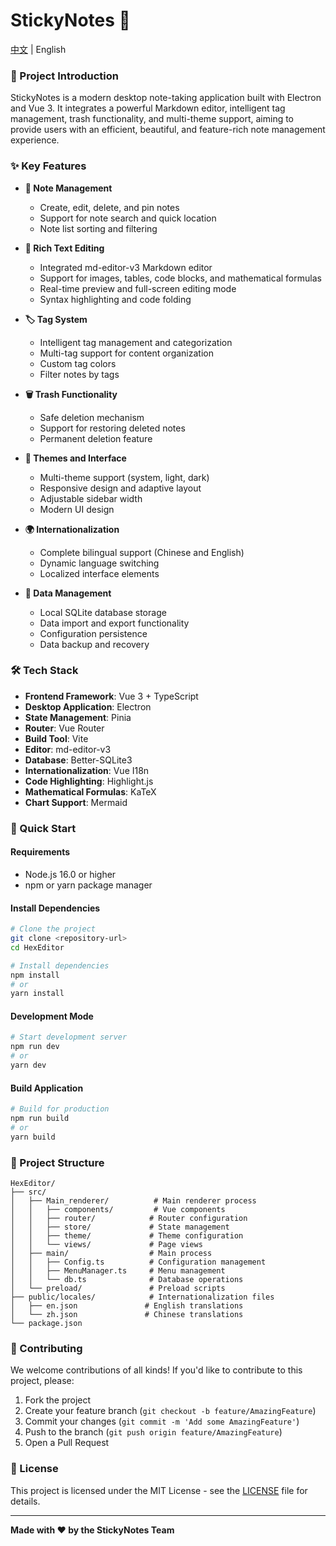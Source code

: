 # StickyNotes 📝

[中文](README-CH) | English

### 📖 Project Introduction

StickyNotes is a modern desktop note-taking application built with Electron and Vue 3. It integrates a powerful Markdown editor, intelligent tag management, trash functionality, and multi-theme support, aiming to provide users with an efficient, beautiful, and feature-rich note management experience.

### ✨ Key Features

- **📝 Note Management**
  - Create, edit, delete, and pin notes
  - Support for note search and quick location
  - Note list sorting and filtering

- **🎨 Rich Text Editing**
  - Integrated md-editor-v3 Markdown editor
  - Support for images, tables, code blocks, and mathematical formulas
  - Real-time preview and full-screen editing mode
  - Syntax highlighting and code folding

- **🏷️ Tag System**
  - Intelligent tag management and categorization
  - Multi-tag support for content organization
  - Custom tag colors
  - Filter notes by tags

- **🗑️ Trash Functionality**
  - Safe deletion mechanism
  - Support for restoring deleted notes
  - Permanent deletion feature

- **🎨 Themes and Interface**
  - Multi-theme support (system, light, dark)
  - Responsive design and adaptive layout
  - Adjustable sidebar width
  - Modern UI design

- **🌍 Internationalization**
  - Complete bilingual support (Chinese and English)
  - Dynamic language switching
  - Localized interface elements

- **💾 Data Management**
  - Local SQLite database storage
  - Data import and export functionality
  - Configuration persistence
  - Data backup and recovery

### 🛠️ Tech Stack

- **Frontend Framework**: Vue 3 + TypeScript
- **Desktop Application**: Electron
- **State Management**: Pinia
- **Router**: Vue Router
- **Build Tool**: Vite
- **Editor**: md-editor-v3
- **Database**: Better-SQLite3
- **Internationalization**: Vue I18n
- **Code Highlighting**: Highlight.js
- **Mathematical Formulas**: KaTeX
- **Chart Support**: Mermaid

### 🚀 Quick Start

#### Requirements

- Node.js 16.0 or higher
- npm or yarn package manager

#### Install Dependencies

```bash
# Clone the project
git clone <repository-url>
cd HexEditor

# Install dependencies
npm install
# or
yarn install
```

#### Development Mode

```bash
# Start development server
npm run dev
# or
yarn dev
```

#### Build Application

```bash
# Build for production
npm run build
# or
yarn build
```

### 📁 Project Structure

```
HexEditor/
├── src/
│   ├── Main_renderer/          # Main renderer process
│   │   ├── components/         # Vue components
│   │   ├── router/            # Router configuration
│   │   ├── store/             # State management
│   │   ├── theme/             # Theme configuration
│   │   └── views/             # Page views
│   ├── main/                  # Main process
│   │   ├── Config.ts          # Configuration management
│   │   ├── MenuManager.ts     # Menu management
│   │   └── db.ts              # Database operations
│   └── preload/               # Preload scripts
├── public/locales/            # Internationalization files
│   ├── en.json               # English translations
│   └── zh.json               # Chinese translations
└── package.json
```

### 🤝 Contributing

We welcome contributions of all kinds! If you'd like to contribute to this project, please:

1. Fork the project
2. Create your feature branch (`git checkout -b feature/AmazingFeature`)
3. Commit your changes (`git commit -m 'Add some AmazingFeature'`)
4. Push to the branch (`git push origin feature/AmazingFeature`)
5. Open a Pull Request

### 📄 License

This project is licensed under the MIT License - see the [LICENSE](LICENSE) file for details.

---

**Made with ❤️ by the StickyNotes Team**
